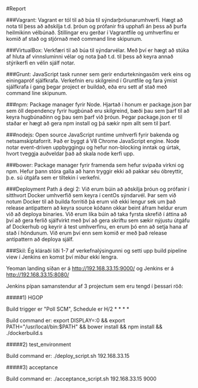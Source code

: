 #Report

###Vagrant:
Vagrant er tól til að búa til sýndarþróunarumhverfi. Hægt að nota til þess að aðskilja t.d. þróun og prófanir frá upphafi án þess að þurfa heilmikinn vélbúnað. Stillingar eru gerðar í Vagrantfile og umhverfinu er komið af stað og stjórnað með command line skipunum.

###VirtualBox:
Verkfæri til að búa til sýndarvélar. Með því er hægt að stúka af hluta af vinnsluminni vélar og nota það t.d. til þess að keyra annað stýrikerfi en vélin sjálf notar.

###Grunt:
JavaScript task runner sem gerir endurtekningasöm verk eins og einingapróf sjálfkrafa. Verkefnin eru skilgreind í Gruntfile og fara ýmist sjálfkrafa í gang þegar project er buildað, eða eru sett af stað með command line skipunum.

###npm:
Package manager fyrir Node. Hjartað í honum er package.json þar sem öll dependency fyrir hugbúnað eru skilgreind, bæði þau sem þarf til að keyra hugbúnaðinn og þau sem þarf við þróun. Þegar package.json er til staðar er hægt að gera npm install og þá sækir npm allt sem til þarf.

###nodejs:
Open source JavaScript runtime umhverfi fyrir bakenda og netsamskiptaforrit. Það er byggt á V8 Chrome JavaScript engine. Node notar event-driven uppbyggingu og hefur non-blocking inntak og úrtak, hvort tveggja auðveldar það að skala node kerfi upp.

###bower:
Package manager fyrir framenda sem hefur svipaða virkni og npm. Hefur þann stóra galla að hann tryggir ekki að pakkar séu óbreyttir, þ.e. sú útgáfa sem er tiltekin í verkefni.

###Deployment Path á degi 2:
Við erum búin að aðskilja þróun og prófanir í sitthvort Docker umhverfið sem keyra í centOs sýndarvél. Þar sem við notum Docker til að builda forritið þá erum við ekki lengur sek um það release antipattern að keyra source kóðann okkar beint áfram heldur erum við að deploya binaries. Við erum líka búin að taka fyrsta skrefið í áttina að því að gera ferlið sjálfvirkt með því að gera skriftu sem sækir nýjustu útgáfu af Dockerhub og keyrir á test umhverfinu, en erum þó enn að setja hana af stað í höndunum. Við erum því enn sem komið er með það release antipattern að deploya sjálf.

###Skil:
Ég kláraði liði 1-7 af verkefnalýsingunni og setti upp build pipeline view í Jenkins en komst því miður ekki lengra.

Yeoman landing síðan er á http://192.168.33.15:9000/ og Jenkins er á http://192.168.33.15:8080/

Jenkins pípan samanstendur af 3 projectum sem eru tengd í þessari röð:

#####1) HGOP

Build trigger er "Poll SCM", Schedule er H/2 * * * *

Build command er: export DISPLAY=:0 && export PATH="/usr/local/bin:$PATH" && bower install && npm install && ./dockerbuild.s

#####2) test_environment

Build command er: ./deploy_script.sh 192.168.33.15

#####3) acceptance

Build command er: ./acceptance_script.sh 192.168.33.15 9000
